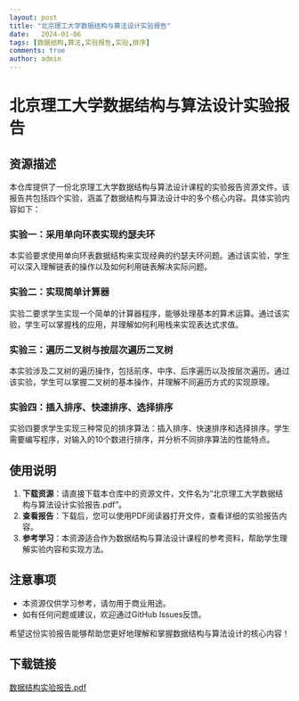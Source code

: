 ```yaml
---
layout: post
title: "北京理工大学数据结构与算法设计实验报告"
date:   2024-01-06
tags: [数据结构,算法,实验报告,实验,排序]
comments: true
author: admin
---
```

# 北京理工大学数据结构与算法设计实验报告

## 资源描述

本仓库提供了一份北京理工大学数据结构与算法设计课程的实验报告资源文件。该报告共包括四个实验，涵盖了数据结构与算法设计中的多个核心内容。具体实验内容如下：

### 实验一：采用单向环表实现约瑟夫环

本实验要求使用单向环表数据结构来实现经典的约瑟夫环问题。通过该实验，学生可以深入理解链表的操作以及如何利用链表解决实际问题。

### 实验二：实现简单计算器

实验二要求学生实现一个简单的计算器程序，能够处理基本的算术运算。通过该实验，学生可以掌握栈的应用，并理解如何利用栈来实现表达式求值。

### 实验三：遍历二叉树与按层次遍历二叉树

本实验涉及二叉树的遍历操作，包括前序、中序、后序遍历以及按层次遍历。通过该实验，学生可以掌握二叉树的基本操作，并理解不同遍历方式的实现原理。

### 实验四：插入排序、快速排序、选择排序

实验四要求学生实现三种常见的排序算法：插入排序、快速排序和选择排序。学生需要编写程序，对输入的10个数进行排序，并分析不同排序算法的性能特点。

## 使用说明

1. **下载资源**：请直接下载本仓库中的资源文件，文件名为“北京理工大学数据结构与算法设计实验报告.pdf”。
2. **查看报告**：下载后，您可以使用PDF阅读器打开文件，查看详细的实验报告内容。
3. **参考学习**：本资源适合作为数据结构与算法设计课程的参考资料，帮助学生理解实验内容和实现方法。

## 注意事项

- 本资源仅供学习参考，请勿用于商业用途。
- 如有任何问题或建议，欢迎通过GitHub Issues反馈。

希望这份实验报告能够帮助您更好地理解和掌握数据结构与算法设计的核心内容！

## 下载链接

[数据结构实验报告.pdf](https://pan.quark.cn/s/7d49f1104234)